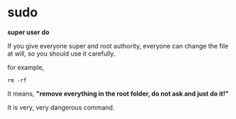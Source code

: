 # sudo 
**super user do**

If you give everyone super and root authority, everyone can change the file at will, so you should use it carefully.

for example, 
```
rm -rf 
``` 
It means, **"remove everything in the root folder, do not ask and just do it!"**

It is very, very dangerous command. 